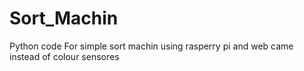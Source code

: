 # Sort_Machin
Python code For simple sort machin using rasperry pi and web came instead of colour sensores
